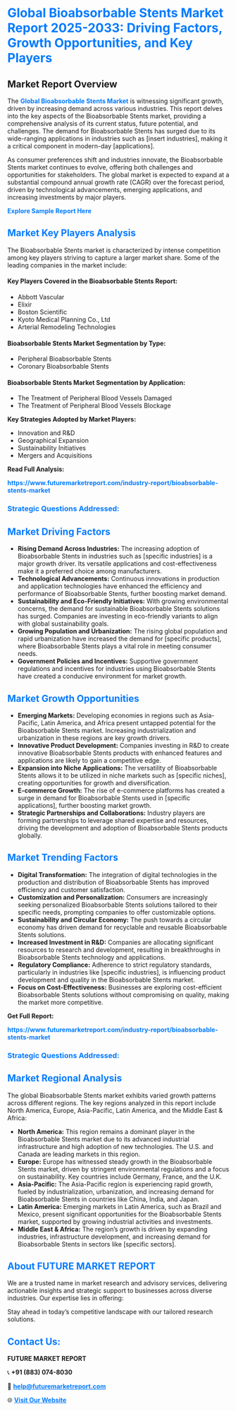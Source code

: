 <h1 style="color: #007BFF;">Global Bioabsorbable Stents Market Report 2025-2033: Driving Factors, Growth Opportunities, and Key Players</h1>

<section id="overview">
<h2>Market Report Overview</h2>
<p>The <a href="https://www.futuremarketreport.com/industry-report/bioabsorbable-stents-market" style="color: #007BFF; text-decoration: none;"><strong>Global Bioabsorbable Stents Market</strong></a> is witnessing significant growth, driven by increasing demand across various industries. This report delves into the key aspects of the Bioabsorbable Stents market, providing a comprehensive analysis of its current status, future potential, and challenges. The demand for Bioabsorbable Stents has surged due to its wide-ranging applications in industries such as [insert industries], making it a critical component in modern-day [applications].</p>
<p>As consumer preferences shift and industries innovate, the Bioabsorbable Stents market continues to evolve, offering both challenges and opportunities for stakeholders. The global market is expected to expand at a substantial compound annual growth rate (CAGR) over the forecast period, driven by technological advancements, emerging applications, and increasing investments by major players.</p>
</section>

<section id="overview">
<p><a href="https://www.futuremarketreport.com/request-sample/reportId=80236" style="color: #007BFF; text-decoration: none;"><strong>Explore Sample Report Here</strong></a></p>
</section>

<section id="key-players">
<h2 style="color: #007BFF;">Market Key Players Analysis</h2>
<p>The Bioabsorbable Stents market is characterized by intense competition among key players striving to capture a larger market share. Some of the leading companies in the market include:</p>
<h4>Key Players Covered in the Bioabsorbable Stents Report:</h4>
<ul><li>Abbott Vascular</li><li>Elixir</li><li>Boston Scientific</li><li>Kyoto Medical Planning Co., Ltd</li><li>Arterial Remodeling Technologies</li></ul>
<h4>Bioabsorbable Stents Market Segmentation by Type:</h4>
<ul><li>Peripheral Bioabsorbable Stents</li><li>Coronary Bioabsorbable Stents</li></ul>

<h4>Bioabsorbable Stents Market Segmentation by Application:</h4>
<ul><li>The Treatment of Peripheral Blood Vessels Damaged</li><li>The Treatment of Peripheral Blood Vessels Blockage</li></ul>
<p><strong>Key Strategies Adopted by Market Players:</strong></p>
<ul>
<li>Innovation and R&D</li>
<li>Geographical Expansion</li>
<li>Sustainability Initiatives</li>
<li>Mergers and Acquisitions</li>
</ul>
</section>

<section>
<p><strong>Read Full Analysis: </strong></p><a href="https://www.futuremarketreport.com/industry-report/bioabsorbable-stents-market" style="color: #007BFF; text-decoration: none;"><strong>https://www.futuremarketreport.com/industry-report/bioabsorbable-stents-market</strong></a>
<h3 style="color: #007BFF;">Strategic Questions Addressed:</h3>
</section>

<section id="driving-factors">
<h2 style="color: #007BFF;">Market Driving Factors</h2>
<ul>
<li><strong>Rising Demand Across Industries:</strong> The increasing adoption of Bioabsorbable Stents in industries such as [specific industries] is a major growth driver. Its versatile applications and cost-effectiveness make it a preferred choice among manufacturers.</li>
<li><strong>Technological Advancements:</strong> Continuous innovations in production and application technologies have enhanced the efficiency and performance of Bioabsorbable Stents, further boosting market demand.</li>
<li><strong>Sustainability and Eco-Friendly Initiatives:</strong> With growing environmental concerns, the demand for sustainable Bioabsorbable Stents solutions has surged. Companies are investing in eco-friendly variants to align with global sustainability goals.</li>
<li><strong>Growing Population and Urbanization:</strong> The rising global population and rapid urbanization have increased the demand for [specific products], where Bioabsorbable Stents plays a vital role in meeting consumer needs.</li>
<li><strong>Government Policies and Incentives:</strong> Supportive government regulations and incentives for industries using Bioabsorbable Stents have created a conducive environment for market growth.</li>
</ul>
</section>

<section id="growth-opportunities">
<h2 style="color: #007BFF;">Market Growth Opportunities</h2>
<ul>
<li><strong>Emerging Markets:</strong> Developing economies in regions such as Asia-Pacific, Latin America, and Africa present untapped potential for the Bioabsorbable Stents market. Increasing industrialization and urbanization in these regions are key growth drivers.</li>
<li><strong>Innovative Product Development:</strong> Companies investing in R&D to create innovative Bioabsorbable Stents products with enhanced features and applications are likely to gain a competitive edge.</li>
<li><strong>Expansion into Niche Applications:</strong> The versatility of Bioabsorbable Stents allows it to be utilized in niche markets such as [specific niches], creating opportunities for growth and diversification.</li>
<li><strong>E-commerce Growth:</strong> The rise of e-commerce platforms has created a surge in demand for Bioabsorbable Stents used in [specific applications], further boosting market growth.</li>
<li><strong>Strategic Partnerships and Collaborations:</strong> Industry players are forming partnerships to leverage shared expertise and resources, driving the development and adoption of Bioabsorbable Stents products globally.</li>
</ul>
</section>

<section id="trending-factors">
<h2 style="color: #007BFF;">Market Trending Factors</h2>
<ul>
<li><strong>Digital Transformation:</strong> The integration of digital technologies in the production and distribution of Bioabsorbable Stents has improved efficiency and customer satisfaction.</li>
<li><strong>Customization and Personalization:</strong> Consumers are increasingly seeking personalized Bioabsorbable Stents solutions tailored to their specific needs, prompting companies to offer customizable options.</li>
<li><strong>Sustainability and Circular Economy:</strong> The push towards a circular economy has driven demand for recyclable and reusable Bioabsorbable Stents solutions.</li>
<li><strong>Increased Investment in R&D:</strong> Companies are allocating significant resources to research and development, resulting in breakthroughs in Bioabsorbable Stents technology and applications.</li>
<li><strong>Regulatory Compliance:</strong> Adherence to strict regulatory standards, particularly in industries like [specific industries], is influencing product development and quality in the Bioabsorbable Stents market.</li>
<li><strong>Focus on Cost-Effectiveness:</strong> Businesses are exploring cost-efficient Bioabsorbable Stents solutions without compromising on quality, making the market more competitive.</li>
</ul>
</section>

<section>
<p><strong>Get Full Report: </strong></p><a href="https://www.futuremarketreport.com/industry-report/bioabsorbable-stents-market" style="color: #007BFF; text-decoration: none;"><strong>https://www.futuremarketreport.com/industry-report/bioabsorbable-stents-market</strong></a>
<h3 style="color: #007BFF;">Strategic Questions Addressed:</h3>
</section>


<section id="regional-analysis">
<h2 style="color: #007BFF;">Market Regional Analysis</h2>
<p>The global Bioabsorbable Stents market exhibits varied growth patterns across different regions. The key regions analyzed in this report include North America, Europe, Asia-Pacific, Latin America, and the Middle East & Africa:</p>
<ul>
<li><strong>North America:</strong> This region remains a dominant player in the Bioabsorbable Stents market due to its advanced industrial infrastructure and high adoption of new technologies. The U.S. and Canada are leading markets in this region.</li>
<li><strong>Europe:</strong> Europe has witnessed steady growth in the Bioabsorbable Stents market, driven by stringent environmental regulations and a focus on sustainability. Key countries include Germany, France, and the U.K.</li>
<li><strong>Asia-Pacific:</strong> The Asia-Pacific region is experiencing rapid growth, fueled by industrialization, urbanization, and increasing demand for Bioabsorbable Stents in countries like China, India, and Japan.</li>
<li><strong>Latin America:</strong> Emerging markets in Latin America, such as Brazil and Mexico, present significant opportunities for the Bioabsorbable Stents market, supported by growing industrial activities and investments.</li>
<li><strong>Middle East & Africa:</strong> The region’s growth is driven by expanding industries, infrastructure development, and increasing demand for Bioabsorbable Stents in sectors like [specific sectors].</li>
</ul>
</section>

<footer>
<h2 style="color: #007BFF;">About FUTURE MARKET REPORT</h2>
<p>We are a trusted name in market research and advisory services, delivering actionable insights and strategic support to businesses across diverse industries. Our expertise lies in offering:</p>

<p>Stay ahead in today’s competitive landscape with our tailored research solutions.</p>

<h2 style="color: #007BFF;">Contact Us:</h2>
<p><strong>FUTURE MARKET REPORT</strong></p>
<p>📞 <strong>+91 (883) 074-8030</strong></p>
<p>📧 <strong><a href="mailto:help@futuremarketreport.com" style="color: #007BFF;">help@futuremarketreport.com</a></strong></p>
<p>🌐 <strong><a href="https://www.futuremarketreport.com/" style="color: #007BFF;">Visit Our Website</a></strong></p>
</footer>